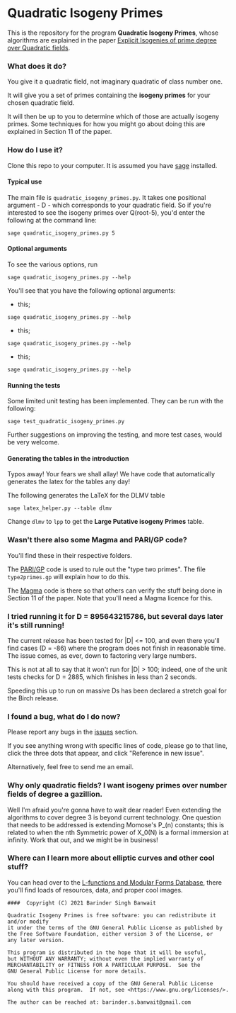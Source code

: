 # Quadratic Isogeny Primes

This is the repository for the program **Quadratic Isogeny Primes**, whose algorithms are explained in the paper [Explicit Isogenies of prime degree over Quadratic fields](https://arxiv.org/).

### What does it do?

You give it a quadratic field, not imaginary quadratic of class number one.

It will give you a set of primes containing the **isogeny primes** for your chosen quadratic field.

It will then be up to you to determine which of those are actually isogeny primes. Some techniques for how you might go about doing this are explained in Section 11 of the paper.

### How do I use it?

Clone this repo to your computer. It is assumed you have [sage](https://sagemath.org/) installed.

#### Typical use

The main file is `quadratic_isogeny_primes.py`. It takes one positional argument - D - which corresponds to your quadratic field. So if you're interested to see the isogeny primes over Q(root-5), you'd enter the following at the command line:

```
sage quadratic_isogeny_primes.py 5
```

#### Optional arguments

To see the various options, run

```
sage quadratic_isogeny_primes.py --help
```

You'll see that you have the following optional arguments:

 - this;

 ```
sage quadratic_isogeny_primes.py --help
```

 - this;

 ```
sage quadratic_isogeny_primes.py --help
```

 - this;

```
sage quadratic_isogeny_primes.py --help
```

#### Running the tests

Some limited unit testing has been implemented. They can be run with the following:

```
sage test_quadratic_isogeny_primes.py
```

Further suggestions on improving the testing, and more test cases, would be very welcome.

#### Generating the tables in the introduction

Typos away!
Your fears we shall allay!
We have code that automatically generates the latex for the tables any day!

The following generates the LaTeX for the DLMV table

```
sage latex_helper.py --table dlmv
```

Change `dlmv` to `lpp` to get the **Large Putative isogeny Primes** table.

### Wasn't there also some Magma and PARI/GP code?

You'll find these in their respective folders.

The [PARI/GP](https://pari.math.u-bordeaux.fr/) code is used to rule out the "type two primes". The file `type2primes.gp` will explain how to do this.

The [Magma](http://magma.maths.usyd.edu.au/magma/) code is there so that others can verify the stuff being done in Section 11 of the paper. Note that you'll need a Magma licence for this.

### I tried running it for D = 895643215786, but several days later it's still running!

The current release has been tested for |D| <= 100, and even there you'll find cases (D = -86) where the program does not finish in reasonable time. The issue comes, as ever, down to factoring very large numbers.

This is not at all to say that it won't run for |D| > 100; indeed, one of the unit tests checks for D = 2885, which finishes in less than 2 seconds.

Speeding this up to run on massive Ds has been declared a stretch goal for the Birch release.

### I found a bug, what do I do now?

Please report any bugs in the [issues](https://github.com/BarinderBanwait/quadratic_isogeny_primes/issues) section.

If you see anything wrong with specific lines of code, please go to that line, click the three dots that appear, and click "Reference in new issue".

Alternatively, feel free to send me an email.

### Why only quadratic fields? I want isogeny primes over number fields of degree a gazillion.

Well I'm afraid you're gonna have to wait dear reader! Even extending the algorithms to cover degree 3 is beyond current technology. One question that needs to be addressed is extending Momose's P_(n) constants; this is related to when the nth Symmetric power of X_0(N) is a formal immersion at infinity. Work that out, and we might be in business!

### Where can I learn more about elliptic curves and other cool stuff?

You can head over to the [L-functions and Modular Forms Database](https://lmfdb.org/), there you'll find loads of resources, data, and proper cool images.

    ####  Copyright (C) 2021 Barinder Singh Banwait

    Quadratic Isogeny Primes is free software: you can redistribute it and/or modify
    it under the terms of the GNU General Public License as published by
    the Free Software Foundation, either version 3 of the License, or
    any later version.

    This program is distributed in the hope that it will be useful,
    but WITHOUT ANY WARRANTY; without even the implied warranty of
    MERCHANTABILITY or FITNESS FOR A PARTICULAR PURPOSE.  See the
    GNU General Public License for more details.

    You should have received a copy of the GNU General Public License
    along with this program.  If not, see <https://www.gnu.org/licenses/>.

    The author can be reached at: barinder.s.banwait@gmail.com

